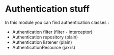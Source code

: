 # Authentication stuff

In this module you can find authentication classes :

- Authentication filter (filter - interceptor)
- Authentication repository (plain)
- Authentication listener (plain)
- AuthenticationResource (jaxrs)
